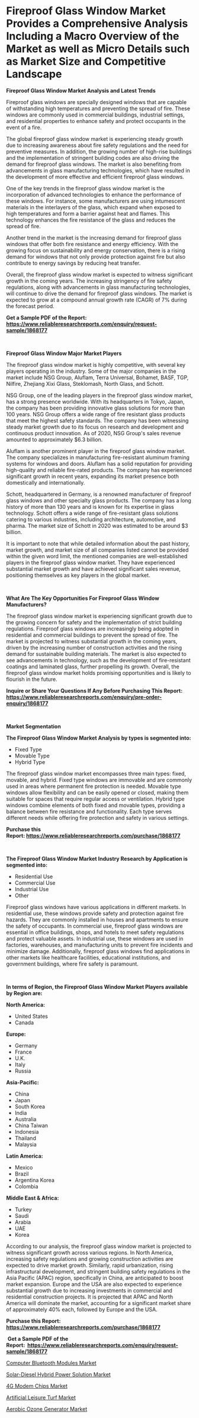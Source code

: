 <p><h1>Fireproof Glass Window Market Provides a Comprehensive Analysis Including a Macro Overview of the Market as well as Micro Details such as Market Size and Competitive Landscape</h1></p><p><strong>Fireproof Glass Window Market Analysis and Latest Trends</strong></p>
<p><p>Fireproof glass windows are specially designed windows that are capable of withstanding high temperatures and preventing the spread of fire. These windows are commonly used in commercial buildings, industrial settings, and residential properties to enhance safety and protect occupants in the event of a fire.</p><p>The global fireproof glass window market is experiencing steady growth due to increasing awareness about fire safety regulations and the need for preventive measures. In addition, the growing number of high-rise buildings and the implementation of stringent building codes are also driving the demand for fireproof glass windows. The market is also benefiting from advancements in glass manufacturing technologies, which have resulted in the development of more effective and efficient fireproof glass windows.</p><p>One of the key trends in the fireproof glass window market is the incorporation of advanced technologies to enhance the performance of these windows. For instance, some manufacturers are using intumescent materials in the interlayers of the glass, which expand when exposed to high temperatures and form a barrier against heat and flames. This technology enhances the fire resistance of the glass and reduces the spread of fire.</p><p>Another trend in the market is the increasing demand for fireproof glass windows that offer both fire resistance and energy efficiency. With the growing focus on sustainability and energy conservation, there is a rising demand for windows that not only provide protection against fire but also contribute to energy savings by reducing heat transfer.</p><p>Overall, the fireproof glass window market is expected to witness significant growth in the coming years. The increasing stringency of fire safety regulations, along with advancements in glass manufacturing technologies, will continue to drive the demand for fireproof glass windows. The market is expected to grow at a compound annual growth rate (CAGR) of 7% during the forecast period.</p></p>
<p><strong>Get a Sample PDF of the Report:&nbsp; <a href="https://www.reliableresearchreports.com/enquiry/request-sample/1868177">https://www.reliableresearchreports.com/enquiry/request-sample/1868177</a></strong></p>
<p>&nbsp;</p>
<p><strong>Fireproof Glass Window Major Market Players</strong></p>
<p><p>The fireproof glass window market is highly competitive, with several key players operating in the industry. Some of the major companies in the market include NSG Group, Aluflam, Terra Universal, Bohamet, BASF, TGP, Nilfire, Zhejiang Xixi Glass, Steklomash, North Glass, and Schott.</p><p>NSG Group, one of the leading players in the fireproof glass window market, has a strong presence worldwide. With its headquarters in Tokyo, Japan, the company has been providing innovative glass solutions for more than 100 years. NSG Group offers a wide range of fire resistant glass products that meet the highest safety standards. The company has been witnessing steady market growth due to its focus on research and development and continuous product innovation. As of 2020, NSG Group's sales revenue amounted to approximately $6.3 billion.</p><p>Aluflam is another prominent player in the fireproof glass window market. The company specializes in manufacturing fire-resistant aluminum framing systems for windows and doors. Aluflam has a solid reputation for providing high-quality and reliable fire-rated products. The company has experienced significant growth in recent years, expanding its market presence both domestically and internationally.</p><p>Schott, headquartered in Germany, is a renowned manufacturer of fireproof glass windows and other specialty glass products. The company has a long history of more than 130 years and is known for its expertise in glass technology. Schott offers a wide range of fire-resistant glass solutions catering to various industries, including architecture, automotive, and pharma. The market size of Schott in 2020 was estimated to be around $3 billion.</p><p>It is important to note that while detailed information about the past history, market growth, and market size of all companies listed cannot be provided within the given word limit, the mentioned companies are well-established players in the fireproof glass window market. They have experienced substantial market growth and have achieved significant sales revenue, positioning themselves as key players in the global market.</p></p>
<p>&nbsp;</p>
<p><strong>What Are The Key Opportunities For Fireproof Glass Window Manufacturers?</strong></p>
<p><p>The fireproof glass window market is experiencing significant growth due to the growing concern for safety and the implementation of strict building regulations. Fireproof glass windows are increasingly being adopted in residential and commercial buildings to prevent the spread of fire. The market is projected to witness substantial growth in the coming years, driven by the increasing number of construction activities and the rising demand for sustainable building materials. The market is also expected to see advancements in technology, such as the development of fire-resistant coatings and laminated glass, further propelling its growth. Overall, the fireproof glass window market holds promising opportunities and is likely to flourish in the future.</p></p>
<p><strong>Inquire or Share Your Questions If Any Before Purchasing This Report: <a href="https://www.reliableresearchreports.com/enquiry/pre-order-enquiry/1868177">https://www.reliableresearchreports.com/enquiry/pre-order-enquiry/1868177</a></strong></p>
<p>&nbsp;</p>
<p><strong>Market Segmentation</strong></p>
<p><strong>The Fireproof Glass Window Market Analysis by types is segmented into:</strong></p>
<p><ul><li>Fixed Type</li><li>Movable Type</li><li>Hybrid Type</li></ul></p>
<p><p>The fireproof glass window market encompasses three main types: fixed, movable, and hybrid. Fixed type windows are immovable and are commonly used in areas where permanent fire protection is needed. Movable type windows allow flexibility and can be easily opened or closed, making them suitable for spaces that require regular access or ventilation. Hybrid type windows combine elements of both fixed and movable types, providing a balance between fire resistance and functionality. Each type serves different needs while offering fire protection and safety in various settings.</p></p>
<p><strong>Purchase this Report:&nbsp;<a href="https://www.reliableresearchreports.com/purchase/1868177">https://www.reliableresearchreports.com/purchase/1868177</a></strong></p>
<p>&nbsp;</p>
<p><strong>The Fireproof Glass Window Market Industry Research by Application is segmented into:</strong></p>
<p><ul><li>Residential Use</li><li>Commercial Use</li><li>Industrial Use</li><li>Other</li></ul></p>
<p><p>Fireproof glass windows have various applications in different markets. In residential use, these windows provide safety and protection against fire hazards. They are commonly installed in houses and apartments to ensure the safety of occupants. In commercial use, fireproof glass windows are essential in office buildings, shops, and hotels to meet safety regulations and protect valuable assets. In industrial use, these windows are used in factories, warehouses, and manufacturing units to prevent fire incidents and minimize damage. Additionally, fireproof glass windows find applications in other markets like healthcare facilities, educational institutions, and government buildings, where fire safety is paramount.</p></p>
<p>&nbsp;</p>
<p><strong>In terms of Region, the Fireproof Glass Window Market Players available by Region are:</strong></p>
<p>
    <p> <strong> North America: </strong>
        <ul>
            <li>United States</li>
            <li>Canada</li>
        </ul>
        </p> 
    <p> <strong> Europe: </strong>
        <ul>
            <li>Germany</li>
            <li>France</li>
            <li>U.K.</li>
            <li>Italy</li>
            <li>Russia</li>
        </ul>
        </p> 
    <p> <strong> Asia-Pacific: </strong>
        <ul>
            <li>China</li>
            <li>Japan</li>
            <li>South Korea</li>
            <li>India</li>
            <li>Australia</li>
            <li>China Taiwan</li>
            <li>Indonesia</li>
            <li>Thailand</li>
            <li>Malaysia</li>
        </ul>
        </p> 
    <p> <strong> Latin America: </strong>
        <ul>
            <li>Mexico</li>
            <li>Brazil</li>
            <li>Argentina Korea</li>
            <li>Colombia</li>
        </ul>
        </p> 
    <p> <strong> Middle East & Africa: </strong>
        <ul>
            <li>Turkey</li>
            <li>Saudi</li>
            <li>Arabia</li>
            <li>UAE</li>
            <li>Korea</li>
        </ul>
    </p>
    </p>
<p><p>According to our analysis, the fireproof glass window market is projected to witness significant growth across various regions. In North America, increasing safety regulations and growing construction activities are expected to drive market growth. Similarly, rapid urbanization, rising infrastructural development, and stringent building safety regulations in the Asia Pacific (APAC) region, specifically in China, are anticipated to boost market expansion. Europe and the USA are also expected to experience substantial growth due to increasing investments in commercial and residential construction projects. It is projected that APAC and North America will dominate the market, accounting for a significant market share of approximately 40% each, followed by Europe and the USA.</p></p>
<p><strong>Purchase this Report: <a href="https://www.reliableresearchreports.com/purchase/1868177">https://www.reliableresearchreports.com/purchase/1868177</a></strong></p>
<p>&nbsp;<strong>Get a Sample PDF of the Report:&nbsp;&nbsp;<a href="https://www.reliableresearchreports.com/enquiry/request-sample/1868177">https://www.reliableresearchreports.com/enquiry/request-sample/1868177</a></strong></p>
<p><strong></strong></p>
<p><p><a href="https://medium.com/@smriti.reportprime/computer-bluetooth-modules-market-share-evolution-and-market-growth-trends-2023-2030-fbd910b06efa">Computer Bluetooth Modules Market</a></p><p><a href="https://medium.com/@jasperkuhic2023/solar-diesel-hybrid-power-solution-market-analysis-and-sze-forecasted-for-period-from-2023-to-2030-4d5fd5898d97">Solar-Diesel Hybrid Power Solution Market</a></p><p><a href="https://medium.com/@chiragreportprime4/4g-modem-chips-market-outlook-industry-overview-and-forecast-2023-to-2030-2f7b5ac2f46f">4G Modem Chips Market</a></p><p><a href="https://medium.com/@odellernser/artificial-leisure-turf-market-size-market-outlook-and-market-forecast-2023-to-2030-8aa00c538ccf">Artificial Leisure Turf Market</a></p><p><a href="https://medium.com/@elyssablick/aerobic-ozone-generator-market-research-report-its-history-and-forecast-2023-to-2030-a3c213160f2e">Aerobic Ozone Generator Market</a></p></p>